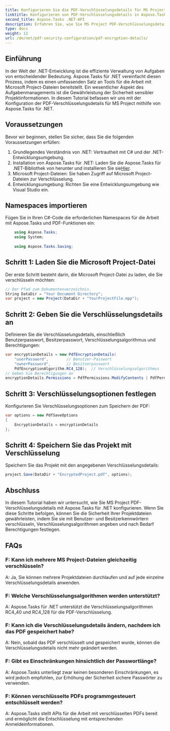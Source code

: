 ```yaml
---
title: Konfigurieren Sie die PDF-Verschlüsselungsdetails für MS Project in Aspose.Tasks
linktitle: Konfigurieren von PDF-Verschlüsselungsdetails in Aspose.Tasks
second_title: Aspose.Tasks .NET-API
description: Erfahren Sie, wie Sie MS Project PDF-Verschlüsselungsdetails in Aspose.Tasks für .NET konfigurieren. Sichern Sie Ihre Projektdateien mit Benutzer- und Eigentümerkennwörtern.
type: docs
weight: 11
url: /de/net/pdf-security-configuration/pdf-encryption-details/
---
```

## Einführung
In der Welt der .NET-Entwicklung ist die effiziente Verwaltung von Aufgaben von entscheidender Bedeutung. Aspose.Tasks für .NET vereinfacht diesen Prozess, indem es einen umfassenden Satz an Tools für die Arbeit mit Microsoft Project-Dateien bereitstellt. Ein wesentlicher Aspekt des Aufgabenmanagements ist die Gewährleistung der Sicherheit sensibler Projektinformationen. In diesem Tutorial befassen wir uns mit der Konfiguration der PDF-Verschlüsselungsdetails für MS Project mithilfe von Aspose.Tasks für .NET.
## Voraussetzungen
Bevor wir beginnen, stellen Sie sicher, dass Sie die folgenden Voraussetzungen erfüllen:
1. Grundlegendes Verständnis von .NET: Vertrautheit mit C# und der .NET-Entwicklungsumgebung.
2.  Installation von Aspose.Tasks für .NET: Laden Sie die Aspose.Tasks für .NET-Bibliothek von herunter und installieren Sie sie[Hier](https://releases.aspose.com/tasks/net/).
3. Microsoft Project-Dateien: Sie haben Zugriff auf Microsoft Project-Dateien zur Verschlüsselung.
4. Entwicklungsumgebung: Richten Sie eine Entwicklungsumgebung wie Visual Studio ein.

## Namespaces importieren
Fügen Sie in Ihren C#-Code die erforderlichen Namespaces für die Arbeit mit Aspose.Tasks und PDF-Funktionen ein:
```csharp
    using Aspose.Tasks;
    using System;
    
    using Aspose.Tasks.Saving;
```
## Schritt 1: Laden Sie die Microsoft Project-Datei
Der erste Schritt besteht darin, die Microsoft Project-Datei zu laden, die Sie verschlüsseln möchten:
```csharp
// Der Pfad zum Dokumentenverzeichnis.
String DataDir = "Your Document Directory";
var project = new Project(DataDir + "YourProjectFile.mpp");
```
## Schritt 2: Geben Sie die Verschlüsselungsdetails an
Definieren Sie die Verschlüsselungsdetails, einschließlich Benutzerpasswort, Besitzerpasswort, Verschlüsselungsalgorithmus und Berechtigungen:
```csharp
var encryptionDetails = new PdfEncryptionDetails(
    "userPassword",        // Benutzer-Passwort
    "ownerPassword",       // Besitzerpasswort
    PdfEncryptionAlgorithm.RC4_128);  // Verschlüsselungsalgorithmus
// Geben Sie Berechtigungen an
encryptionDetails.Permissions = PdfPermissions.ModifyContents | PdfPermissions.ModifyAnnotations;
```
## Schritt 3: Verschlüsselungsoptionen festlegen
Konfigurieren Sie Verschlüsselungsoptionen zum Speichern der PDF:
```csharp
var options = new PdfSaveOptions
{
    EncryptionDetails = encryptionDetails
};
```
## Schritt 4: Speichern Sie das Projekt mit Verschlüsselung
Speichern Sie das Projekt mit den angegebenen Verschlüsselungsdetails:
```csharp
project.Save(DataDir + "EncryptedProject.pdf", options);
```

## Abschluss
In diesem Tutorial haben wir untersucht, wie Sie MS Project PDF-Verschlüsselungsdetails mit Aspose.Tasks für .NET konfigurieren. Wenn Sie diese Schritte befolgen, können Sie die Sicherheit Ihrer Projektdateien gewährleisten, indem Sie sie mit Benutzer- und Besitzerkennwörtern verschlüsseln, Verschlüsselungsalgorithmen angeben und nach Bedarf Berechtigungen festlegen.
## FAQs
### F: Kann ich mehrere MS Project-Dateien gleichzeitig verschlüsseln?
A: Ja, Sie können mehrere Projektdateien durchlaufen und auf jede einzelne Verschlüsselungsdetails anwenden.
### F: Welche Verschlüsselungsalgorithmen werden unterstützt?
A: Aspose.Tasks für .NET unterstützt die Verschlüsselungsalgorithmen RC4_40 und RC4_128 für die PDF-Verschlüsselung.
### F: Kann ich die Verschlüsselungsdetails ändern, nachdem ich das PDF gespeichert habe?
A: Nein, sobald das PDF verschlüsselt und gespeichert wurde, können die Verschlüsselungsdetails nicht mehr geändert werden.
### F: Gibt es Einschränkungen hinsichtlich der Passwortlänge?
A: Aspose.Tasks unterliegt zwar keinen besonderen Einschränkungen, es wird jedoch empfohlen, zur Erhöhung der Sicherheit sichere Passwörter zu verwenden.
### F: Können verschlüsselte PDFs programmgesteuert entschlüsselt werden?
A: Aspose.Tasks stellt APIs für die Arbeit mit verschlüsselten PDFs bereit und ermöglicht die Entschlüsselung mit entsprechenden Anmeldeinformationen.